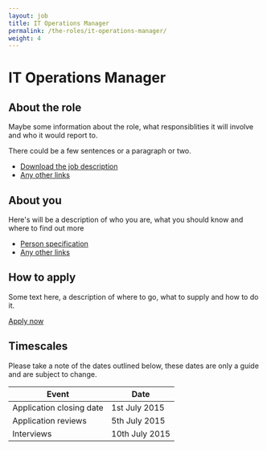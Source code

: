 ```yaml
---
layout: job
title: IT Operations Manager
permalink: /the-roles/it-operations-manager/
weight: 4
---
```



# IT Operations Manager

## About the role

Maybe some information about the role, what responsiblities it will involve and who it would report to.

There could be a few sentences or a paragraph or two.

* [Download the job description](http://example.com)
* [Any other links](http://example.com)


## About you

Here's will be a description of who you are, what you should know and where to find out more

* [Person specification](http://example.com)
* [Any other links](http://example.com)

## How to apply

Some text here, a description of where to go, what to supply and how to do it.

<a href="https://www.publicsectorjobseast.co.uk" class="button">Apply now</a>

## Timescales

Please take a note of the dates outlined below, these dates are only a guide and are subject to change.

<table class="table-info" role="grid" summary="An outline of when the IT operations manager job vacancy will close">
  <thead>
    <tr>
      <th>Event</th>
      <th>Date</th>
    </tr>
  </thead>
  <tbody>
    <tr>
      <td>Application closing date</td>
      <td>1st July 2015</td>
    </tr>
    <tr>
      <td>Application reviews</td>
      <td>5th July 2015</td>
    </tr>
    <tr>
      <td>Interviews</td>
      <td>10th July 2015</td>
    </tr>
  </tbody>
</table>